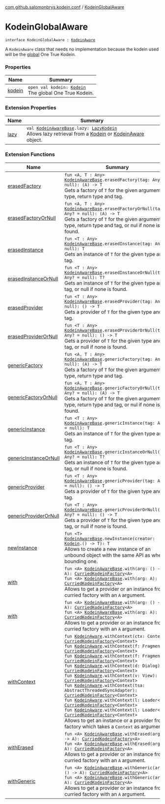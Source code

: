[com.github.salomonbrys.kodein.conf](../index.md) / [KodeinGlobalAware](.)

# KodeinGlobalAware

`interface KodeinGlobalAware : `[`KodeinAware`](../../com.github.salomonbrys.kodein/-kodein-aware.md)

A `KodeinAware` class that needs no implementation because the kodein used will be the [global](../global.md) One True Kodein.

### Properties

| Name | Summary |
|---|---|
| [kodein](kodein.md) | `open val kodein: `[`Kodein`](../../com.github.salomonbrys.kodein/-kodein/index.md)<br>The global One True Kodein. |

### Extension Properties

| Name | Summary |
|---|---|
| [lazy](../../com.github.salomonbrys.kodein/lazy.md) | `val `[`KodeinAwareBase`](../../com.github.salomonbrys.kodein/-kodein-aware-base/index.md)`.lazy: `[`LazyKodein`](../../com.github.salomonbrys.kodein/-lazy-kodein/index.md)<br>Allows lazy retrieval from a [Kodein](../../com.github.salomonbrys.kodein/-kodein/index.md) or [KodeinAware](../../com.github.salomonbrys.kodein/-kodein-aware.md) object. |

### Extension Functions

| Name | Summary |
|---|---|
| [erasedFactory](../../com.github.salomonbrys.kodein/erased-factory.md) | `fun <A, T : Any> `[`KodeinAwareBase`](../../com.github.salomonbrys.kodein/-kodein-aware-base/index.md)`.erasedFactory(tag: Any? = null): (A) -> T`<br>Gets a factory of `T` for the given argument type, return type and tag. |
| [erasedFactoryOrNull](../../com.github.salomonbrys.kodein/erased-factory-or-null.md) | `fun <A, T : Any> `[`KodeinAwareBase`](../../com.github.salomonbrys.kodein/-kodein-aware-base/index.md)`.erasedFactoryOrNull(tag: Any? = null): (A) -> T`<br>Gets a factory of `T` for the given argument type, return type and tag, or nul if none is found. |
| [erasedInstance](../../com.github.salomonbrys.kodein/erased-instance.md) | `fun <T : Any> `[`KodeinAwareBase`](../../com.github.salomonbrys.kodein/-kodein-aware-base/index.md)`.erasedInstance(tag: Any? = null): T`<br>Gets an instance of `T` for the given type and tag. |
| [erasedInstanceOrNull](../../com.github.salomonbrys.kodein/erased-instance-or-null.md) | `fun <T : Any> `[`KodeinAwareBase`](../../com.github.salomonbrys.kodein/-kodein-aware-base/index.md)`.erasedInstanceOrNull(tag: Any? = null): T?`<br>Gets an instance of `T` for the given type and tag, or null if none is found. |
| [erasedProvider](../../com.github.salomonbrys.kodein/erased-provider.md) | `fun <T : Any> `[`KodeinAwareBase`](../../com.github.salomonbrys.kodein/-kodein-aware-base/index.md)`.erasedProvider(tag: Any? = null): () -> T`<br>Gets a provider of `T` for the given type and tag. |
| [erasedProviderOrNull](../../com.github.salomonbrys.kodein/erased-provider-or-null.md) | `fun <T : Any> `[`KodeinAwareBase`](../../com.github.salomonbrys.kodein/-kodein-aware-base/index.md)`.erasedProviderOrNull(tag: Any? = null): () -> T`<br>Gets a provider of `T` for the given type and tag, or null if none is found. |
| [genericFactory](../../com.github.salomonbrys.kodein/generic-factory.md) | `fun <A, T : Any> `[`KodeinAwareBase`](../../com.github.salomonbrys.kodein/-kodein-aware-base/index.md)`.genericFactory(tag: Any? = null): (A) -> T`<br>Gets a factory of `T` for the given argument type, return type and tag. |
| [genericFactoryOrNull](../../com.github.salomonbrys.kodein/generic-factory-or-null.md) | `fun <A, T : Any> `[`KodeinAwareBase`](../../com.github.salomonbrys.kodein/-kodein-aware-base/index.md)`.genericFactoryOrNull(tag: Any? = null): (A) -> T`<br>Gets a factory of `T` for the given argument type, return type and tag, or nul if none is found. |
| [genericInstance](../../com.github.salomonbrys.kodein/generic-instance.md) | `fun <T : Any> `[`KodeinAwareBase`](../../com.github.salomonbrys.kodein/-kodein-aware-base/index.md)`.genericInstance(tag: Any? = null): T`<br>Gets an instance of `T` for the given type and tag. |
| [genericInstanceOrNull](../../com.github.salomonbrys.kodein/generic-instance-or-null.md) | `fun <T : Any> `[`KodeinAwareBase`](../../com.github.salomonbrys.kodein/-kodein-aware-base/index.md)`.genericInstanceOrNull(tag: Any? = null): T?`<br>Gets an instance of `T` for the given type and tag, or null if none is found. |
| [genericProvider](../../com.github.salomonbrys.kodein/generic-provider.md) | `fun <T : Any> `[`KodeinAwareBase`](../../com.github.salomonbrys.kodein/-kodein-aware-base/index.md)`.genericProvider(tag: Any? = null): () -> T`<br>Gets a provider of `T` for the given type and tag. |
| [genericProviderOrNull](../../com.github.salomonbrys.kodein/generic-provider-or-null.md) | `fun <T : Any> `[`KodeinAwareBase`](../../com.github.salomonbrys.kodein/-kodein-aware-base/index.md)`.genericProviderOrNull(tag: Any? = null): () -> T`<br>Gets a provider of `T` for the given type and tag, or null if none is found. |
| [newInstance](../../com.github.salomonbrys.kodein/new-instance.md) | `fun <T> `[`KodeinAwareBase`](../../com.github.salomonbrys.kodein/-kodein-aware-base/index.md)`.newInstance(creator: `[`Kodein`](../../com.github.salomonbrys.kodein/-kodein/index.md)`.() -> T): T`<br>Allows to create a new instance of an unbound object with the same API as when bounding one. |
| [with](../../com.github.salomonbrys.kodein/with.md) | `fun <A> `[`KodeinAwareBase`](../../com.github.salomonbrys.kodein/-kodein-aware-base/index.md)`.with(arg: () -> A): `[`CurriedKodeinFactory`](../../com.github.salomonbrys.kodein/-curried-kodein-factory/index.md)`<A>`<br>`fun <A> `[`KodeinAwareBase`](../../com.github.salomonbrys.kodein/-kodein-aware-base/index.md)`.with(arg: A): `[`CurriedKodeinFactory`](../../com.github.salomonbrys.kodein/-curried-kodein-factory/index.md)`<A>`<br>Allows to get a provider or an instance from a curried factory with an `A` argument. |
| [with](../../com.github.salomonbrys.kodein.erased/with.md) | `fun <A> `[`KodeinAwareBase`](../../com.github.salomonbrys.kodein/-kodein-aware-base/index.md)`.with(arg: () -> A): `[`CurriedKodeinFactory`](../../com.github.salomonbrys.kodein/-curried-kodein-factory/index.md)`<A>`<br>`fun <A> `[`KodeinAwareBase`](../../com.github.salomonbrys.kodein/-kodein-aware-base/index.md)`.with(arg: A): `[`CurriedKodeinFactory`](../../com.github.salomonbrys.kodein/-curried-kodein-factory/index.md)`<A>`<br>Allows to get a provider or an instance from a curried factory with an `A` argument. |
| [withContext](../../com.github.salomonbrys.kodein.android/with-context.md) | `fun `[`KodeinAware`](../../com.github.salomonbrys.kodein/-kodein-aware.md)`.withContext(ctx: Context): `[`CurriedKodeinFactory`](../../com.github.salomonbrys.kodein/-curried-kodein-factory/index.md)`<Context>`<br>`fun `[`KodeinAware`](../../com.github.salomonbrys.kodein/-kodein-aware.md)`.withContext(f: Fragment): `[`CurriedKodeinFactory`](../../com.github.salomonbrys.kodein/-curried-kodein-factory/index.md)`<Context>`<br>`fun `[`KodeinAware`](../../com.github.salomonbrys.kodein/-kodein-aware.md)`.withContext(f: Fragment): `[`CurriedKodeinFactory`](../../com.github.salomonbrys.kodein/-curried-kodein-factory/index.md)`<Context>`<br>`fun `[`KodeinAware`](../../com.github.salomonbrys.kodein/-kodein-aware.md)`.withContext(d: Dialog): `[`CurriedKodeinFactory`](../../com.github.salomonbrys.kodein/-curried-kodein-factory/index.md)`<Context>`<br>`fun `[`KodeinAware`](../../com.github.salomonbrys.kodein/-kodein-aware.md)`.withContext(v: View): `[`CurriedKodeinFactory`](../../com.github.salomonbrys.kodein/-curried-kodein-factory/index.md)`<Context>`<br>`fun `[`KodeinAware`](../../com.github.salomonbrys.kodein/-kodein-aware.md)`.withContext(tsa: AbstractThreadedSyncAdapter): `[`CurriedKodeinFactory`](../../com.github.salomonbrys.kodein/-curried-kodein-factory/index.md)`<Context>`<br>`fun `[`KodeinAware`](../../com.github.salomonbrys.kodein/-kodein-aware.md)`.withContext(l: Loader<*>): `[`CurriedKodeinFactory`](../../com.github.salomonbrys.kodein/-curried-kodein-factory/index.md)`<Context>`<br>`fun `[`KodeinAware`](../../com.github.salomonbrys.kodein/-kodein-aware.md)`.withContext(l: Loader<*>): `[`CurriedKodeinFactory`](../../com.github.salomonbrys.kodein/-curried-kodein-factory/index.md)`<Context>`<br>Allows to get an instance or a provider from a factory which takes a `Context` as argument. |
| [withErased](../../com.github.salomonbrys.kodein/with-erased.md) | `fun <A> `[`KodeinAwareBase`](../../com.github.salomonbrys.kodein/-kodein-aware-base/index.md)`.withErased(arg: () -> A): `[`CurriedKodeinFactory`](../../com.github.salomonbrys.kodein/-curried-kodein-factory/index.md)`<A>`<br>`fun <A> `[`KodeinAwareBase`](../../com.github.salomonbrys.kodein/-kodein-aware-base/index.md)`.withErased(arg: A): `[`CurriedKodeinFactory`](../../com.github.salomonbrys.kodein/-curried-kodein-factory/index.md)`<A>`<br>Allows to get a provider or an instance from a curried factory with an `A` argument. |
| [withGeneric](../../com.github.salomonbrys.kodein/with-generic.md) | `fun <A> `[`KodeinAwareBase`](../../com.github.salomonbrys.kodein/-kodein-aware-base/index.md)`.withGeneric(arg: () -> A): `[`CurriedKodeinFactory`](../../com.github.salomonbrys.kodein/-curried-kodein-factory/index.md)`<A>`<br>`fun <A> `[`KodeinAwareBase`](../../com.github.salomonbrys.kodein/-kodein-aware-base/index.md)`.withGeneric(arg: A): `[`CurriedKodeinFactory`](../../com.github.salomonbrys.kodein/-curried-kodein-factory/index.md)`<A>`<br>Allows to get a provider or an instance from a curried factory with an `A` argument. |
